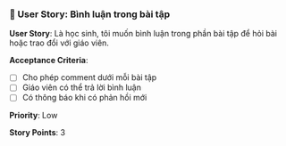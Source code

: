 ### 💬 User Story: Bình luận trong bài tập

**User Story**: Là học sinh, tôi muốn bình luận trong phần bài tập để hỏi bài hoặc trao đổi với giáo viên.

**Acceptance Criteria**:

- [ ] Cho phép comment dưới mỗi bài tập
- [ ] Giáo viên có thể trả lời bình luận
- [ ] Có thông báo khi có phản hồi mới

**Priority**: Low

**Story Points**: 3
